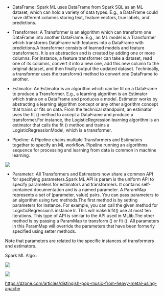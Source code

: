 * DataFrame: Spark ML uses DataFrame from Spark SQL as an ML dataset, which can hold a variety of data types. E.g., a DataFrame could have different columns storing text, feature vectors, true labels, and predictions.

* Transformer: A Transformer is an algorithm which can transform one DataFrame into another DataFrame. E.g., an ML model is a Transformer which transforms DataFrame with features into a DataFrame with predictions.A transformer consists of learned models and feature transformers. It is an abstraction and is created by adding one or more columns. For instance, a feature transformer can take a dataset, read one of its columns, convert it into a new one, add this new column to the original dataset, and then finally output the updated dataset. Technically, a transformer uses the transform() method to convert one DataFrame to another. 

* Estimator: An Estimator is an algorithm which can be fit on a DataFrame to produce a Transformer. E.g., a learning algorithm is an Estimator which trains on a DataFrame and produces a model.
Estimator works by abstracting a learning algorithm concept or any other algorithm concept that trains or fits on data. From the technical standpoint, an estimator uses the fit () method to accept a DataFrame and produce a transformer.For instance, the LogisticRegression learning algorithm is an estimator that calls the fit () method and trains a LogisticRegressionModel, which is a transformer.

* Pipeline: A Pipeline chains multiple Transformers and Estimators together to specify an ML workflow.
 Pipeline running an algorithms sequence for processing and learning from data is common in machine learning. 

![](https://static.wixstatic.com/media/4c8fd9_d511bc0df5bb4e0f952193b18e69f618~mv2.png/v1/fill/w_688,h_176,al_c,usm_0.66_1.00_0.01/4c8fd9_d511bc0df5bb4e0f952193b18e69f618~mv2.png)

* Parameter: All Transformers and Estimators now share a common API for specifying parameters.Spark ML API is param is the uniform API to specify parameters for estimators and transformers. It contains self-contained documentation and is a named parameter. A ParamMap represents a set of (parameter, value) pairs. You can pass parameters to an algorithm using two methods.The first method is by setting parameters for instance. For example, you can call the given method for LogisticRegression’s instance lr. This will make lr.fit() use at most ten iterations. This type of API is similar to the API used in MLlib.The other method is by passing a ParamMap to transform () or fit (). All parameters in this ParamMap will override the parameters that have been formerly specified using setter methods.

Note that parameters are related to the specific instances of transformers and estimators.




Spark ML Algo :

![](https://www.safaribooksonline.com/library/view/spark-for-python/9781784399696/graphics/B03986_04_02.jpg)

![](https://image.slidesharecdn.com/machinelearningwithspark-mahedikaysar-161023205800/95/large-scale-machine-learning-with-spark-32-638.jpg?cb=1477256850)



https://dzone.com/articles/distingish-pop-music-from-heavy-metal-using-apache
